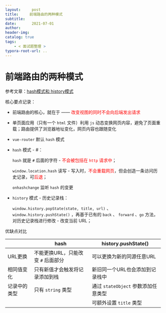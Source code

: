 ```yaml
---
layout:     post
title:     前端路由的两种模式
subtitle:  
date:       2021-07-01
author:     
header-img: 
catalog: true
tags:
    - < 面试题整理 >
typora-root-url: ..
---
```




# 前端路由的两种模式

参考文章：[hash模式和 history模式](https://blog.csdn.net/Charissa2017/article/details/104779412)

核心要点记录：

- 前端路由的核心，就在于 —— <span style="color:red">改变视图的同时不会向后端发出请求</span>
- 单页面应用（只有一个 `html` 文件）利用 `js` 动态变换网页内容，避免了页面重载；路由提供了浏览器地址变化，网页内容也跟随变化
- `vue-router` 默认 `hash` 模式



- `hash` 模式 - #：

    `hash` 就是 `#` 后面的字符 - <span style="color:red">不会被包括在 `http` 请求中</span>；

    `window.location.hash` 读写 - 写入时，<span style="color:red">不会重载网页</span>，但会创造一条访问历史记录，可<span style="color:red">后退</span>；

    `onhashchange` 监听 `hash` 的变更

    

- `history` 模式 - 历史记录栈：

    `window.history.popState(state, title, url)` 、 `window.history.pushState()` ，再基于已有的 `back` 、 `forward` 、`go` 方法，对历史记录栈进行修改 - 改变当前 URL；

    

优缺点对比

|              | hash                               | history.pushState()                 |
| ------------ | ---------------------------------- | ----------------------------------- |
| URL更换      | 不能更换URL，只能改变 `#` 后面部分 | 可以更换为新的同源任意URL           |
| 相同值变化   | 只有新值才会触发将记录添加到栈     | 新旧同一个URL也会添加到记录栈中     |
| 记录中的类型 | 只有 `string` 类型                 | 通过 `stateObject` 参数添加任意类型 |
|              |                                    | 可额外设置 `title` 类型             |

